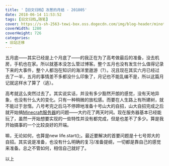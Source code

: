 ```yaml
---
title: '【旧文归档】冻葱的月结 - 201805'
date: 2018-06-14 11:53:52
tags: [旧文归档,随笔]
cover: https://s-sh-2563-tewi-box.oss.dogecdn.com/img/blog-header/minoto-paint.jpg
coverWidth: 1280
coverHeight: 726
categories:
- 旧站迁移
---
```

五月底——其实已经是上个月底了——的我正在为了高考做最后的准备，没去机房，手机也在家。所以就基本没怎么管过博客。整个五月也没有发生什么值得记录下来的大事件，整个人都泡在知识的海洋里遨游（?）。况且现在其实六月已经过去了一半，五月的事情差不多都没什么印象了，月记也不能乱编不是，所以这篇月记就这样水了算了（逃）。

高考就这么突然过去了。其实说实话，并没有多少豁然开朗的感觉，没有天地异象，也没有什么大的变化。只有一种稍微的放松感。而要在人生路上有所建树，就不能过于怠惰。八号考完之后马不停蹄地准备十号山大的自招，山大自招完成之后就开始搞<a href="https://mcskin.dctewi.com/" target="_blank" rel="noopener">Minecraft服务器</a>的问题——大约花了两天时间。现在服务器基本已经能玩了，虽然一开始想要实现的一些特性并没有都完成，但是也差不了多少。算是我开始搞事的一个比较良好的开端。

嘛，无论如何，也算是new life.start();。最近要解决的首要问题是十七号郑大的自招。其实说是准备，也没有什么明确的复习/准备提纲，一切都是靠自己的感觉来准备。总之不管如何，相信自己就好了。

以上
